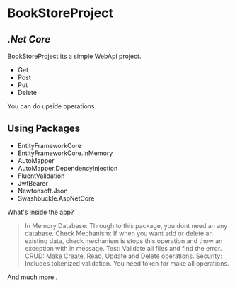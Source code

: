 # BookStoreProject

## _.Net Core_

BookStoreProject its a simple WebApi project.

- Get
- Post
- Put
- Delete

You can do upside operations.

## Using Packages

- EntityFrameworkCore
- EntityFrameworkCore.InMemory
- AutoMapper
- AutoMapper.DependencyInjection
- FluentValidation
- JwtBearer
- Newtonsoft.Json
- Swashbuckle.AspNetCore

What's inside the app?

> In Memory Database: Through to this package, you dont need an any database.
> Check Mechanism: If when you want add or delete an existing data, check mechanism is stops this operation and thow an exception with in message.
> Test: Validate all files and find the error.
> CRUD: Make Create, Read, Update and Delete operations.
> Security: Includes tokenized validation. You need token for make all operations.

And much more..
